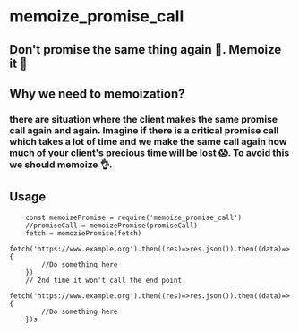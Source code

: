 # memoize_promise_call

## Don't promise the same thing again 🙅. Memoize it 💪

## Why we need to memoization?

### there are situation where the client makes the same promise call again and again. Imagine if there is a critical promise call which takes a lot of time and we make the same call again how much of your client's precious time will be lost 😱. To avoid this we should memoize 👌.  

## Usage

```
    const memoizePromise = require('memoize_promise_call')
    //promiseCall = memoizePromise(promiseCall)
    fetch = memoziePromise(fetch)
    fetch('https://www.example.org').then((res)=>res.json()).then((data)=>{
        //Do something here
    })
    // 2nd time it won't call the end point
    fetch('https://www.example.org').then((res)=>res.json()).then((data)=>{
        //Do something here
    })s
```
